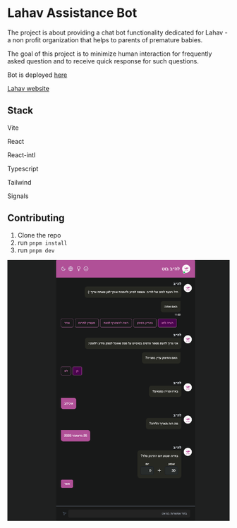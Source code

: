 #  Lahav Assistance Bot

The project is about providing a chat bot functionality dedicated for Lahav - a non profit organization that helps to parents of premature babies.

The goal of this project is to minimize human interaction for frequently asked question and to receive quick response for such questions.

Bot is deployed [here](https://lahav-bot.netlify.app/)

[Lahav website](https://pagim.net/)

## Stack

Vite

React

React-intl

Typescript

Tailwind

Signals

## Contributing

1. Clone the repo
2. run `pnpm install`
3. run `pnpm dev`


![Lahav bot readme image](readme_image.png)